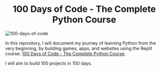 <h1 align="center">100 Days of Code - The Complete Python Course
</h1>

![100-days-of-code](https://cdn.analyticsvidhya.com/wp-content/uploads/2020/02/python.gif)

In this repository, I will document my journey of learning Python from the very beginning, by building games, apps, and websites using the Replit course: [100 Days of Code - The Complete Python Course](https://replit.com/learn/100-days-of-python).

I will aim to build 100 projects in 100 days.
